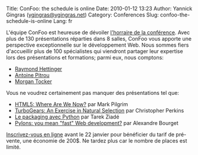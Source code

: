 Title: ConFoo: the schedule is online
Date: 2010-01-12 13:23
Author: Yannick Gingras (ygingras@ygingras.net)
Category: Conferences
Slug: confoo-the-schedule-is-online
Lang: fr

L'équipe ConFoo est heureuse de dévoiler [l'horraire de la
conférence][]. Avec plus de 130 présentations réparties dans 8 salles,
ConFoo vous apporte une perspective exceptionnelle sur le développement
Web. Nous sommes fiers d'accueillir plus de 100 spécialistes qui
viendront partager leur expertise lors des présentations et formations;
parmi eux, nous comptons:

-   [Raymond Hettinger][]
-   [Antoine Pitrou][]
-   [Morgan Tocker][]

Vous ne voudrez certainement pas manquer des présentations tel que:

-   [HTML5: Where Are We Now?][] par Mark Pilgrim
-   [TurboGears: An Exercise in Natural Selection][] par Christopher
    Perkins
-   [Le packaging avec Python][] par Tarek Ziadé
-   [Pylons: you mean "fast" Web development?][] par Alexandre Bourget

[Inscrivez-vous en ligne][] avant le 22 janvier pour bénéficier du tarif
de pré-vente, une économie de 200$. Ne tardez plus car le nombre de
places est limité.

  [l'horraire de la conférence]: http://confoo.ca/fr/schedule
  [Raymond Hettinger]: http://confoo.ca/fr/2010/speaker/raymond-hettinger
  [Antoine Pitrou]: http://confoo.ca/fr/2010/speaker/antoine-pitrou
  [Morgan Tocker]: http://confoo.ca/fr/2010/speaker/morgan-tocker
  [HTML5: Where Are We Now?]: http://confoo.ca/fr/2010/session/html5-where-are-we-now
  [TurboGears: An Exercise in Natural Selection]: http://confoo.ca/fr/2010/session/turbogears-an-exercise-in-natural-selection
  [Le packaging avec Python]: http://confoo.ca/fr/2010/session/le-packaging-avec-python
  [Pylons: you mean "fast" Web development?]: http://confoo.ca/fr/2010/session/pylons-you-mean-fast-web-development-live-demo
  [Inscrivez-vous en ligne]: http://confoo.ca/fr/register
